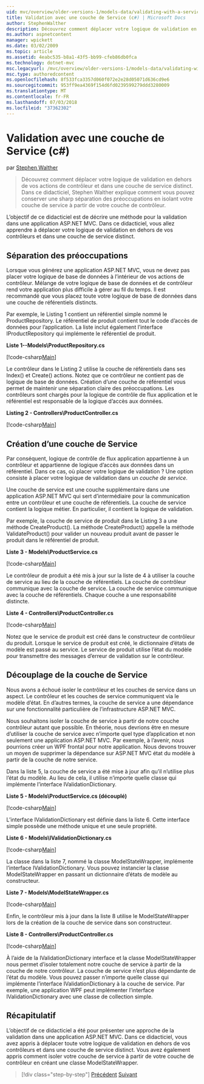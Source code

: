 ```yaml
---
uid: mvc/overview/older-versions-1/models-data/validating-with-a-service-layer-cs
title: Validation avec une couche de Service (c#) | Microsoft Docs
author: StephenWalther
description: Découvrez comment déplacer votre logique de validation en dehors de vos actions de contrôleur et dans une couche de service distinct. Dans ce didacticiel, Stephen Walther explique comment vous...
ms.author: aspnetcontent
manager: wpickett
ms.date: 03/02/2009
ms.topic: article
ms.assetid: 4eabc535-b8a1-43f5-bb99-cfeb86db0fca
ms.technology: dotnet-mvc
msc.legacyurl: /mvc/overview/older-versions-1/models-data/validating-with-a-service-layer-cs
msc.type: authoredcontent
ms.openlocfilehash: 8f533fca3357d060f072e2e28d05071d636cd9e6
ms.sourcegitcommit: 953ff9ea4369f154d6fd0239599279ddd3280009
ms.translationtype: MT
ms.contentlocale: fr-FR
ms.lasthandoff: 07/03/2018
ms.locfileid: "37362302"
---
```

<a name="validating-with-a-service-layer-c"></a>Validation avec une couche de Service (c#)
====================
par [Stephen Walther](https://github.com/StephenWalther)

> Découvrez comment déplacer votre logique de validation en dehors de vos actions de contrôleur et dans une couche de service distinct. Dans ce didacticiel, Stephen Walther explique comment vous pouvez conserver une sharp séparation des préoccupations en isolant votre couche de service à partir de votre couche de contrôleur.


L’objectif de ce didacticiel est de décrire une méthode pour la validation dans une application ASP.NET MVC. Dans ce didacticiel, vous allez apprendre à déplacer votre logique de validation en dehors de vos contrôleurs et dans une couche de service distinct.

## <a name="separating-concerns"></a>Séparation des préoccupations

Lorsque vous générez une application ASP.NET MVC, vous ne devez pas placer votre logique de base de données à l’intérieur de vos actions de contrôleur. Mélange de votre logique de base de données et de contrôleur rend votre application plus difficile à gérer au fil du temps. Il est recommandé que vous placez toute votre logique de base de données dans une couche de référentiels distincts.

Par exemple, le Listing 1 contient un référentiel simple nommé le ProductRepository. Le référentiel de produit contient tout le code d’accès de données pour l’application. La liste inclut également l’interface IProductRepository qui implémente le référentiel de produit.

**Liste 1--Models\ProductRepository.cs**

[!code-csharp[Main](validating-with-a-service-layer-cs/samples/sample1.cs)]

Le contrôleur dans le Listing 2 utilise la couche de référentiels dans ses Index() et Create() actions. Notez que ce contrôleur ne contient pas de logique de base de données. Création d’une couche de référentiel vous permet de maintenir une séparation claire des préoccupations. Les contrôleurs sont chargés pour la logique de contrôle de flux application et le référentiel est responsable de la logique d’accès aux données.

**Listing 2 - Controllers\ProductController.cs**

[!code-csharp[Main](validating-with-a-service-layer-cs/samples/sample2.cs)]

## <a name="creating-a-service-layer"></a>Création d’une couche de Service

Par conséquent, logique de contrôle de flux application appartienne à un contrôleur et appartienne de logique d’accès aux données dans un référentiel. Dans ce cas, où placer votre logique de validation ? Une option consiste à placer votre logique de validation dans un *couche de service*.

Une couche de service est une couche supplémentaire dans une application ASP.NET MVC qui sert d’intermédiaire pour la communication entre un contrôleur et une couche de référentiels. La couche de service contient la logique métier. En particulier, il contient la logique de validation.

Par exemple, la couche de service de produit dans le Listing 3 a une méthode CreateProduct(). La méthode CreateProduct() appelle la méthode ValidateProduct() pour valider un nouveau produit avant de passer le produit dans le référentiel de produit.

**Liste 3 - Models\ProductService.cs**

[!code-csharp[Main](validating-with-a-service-layer-cs/samples/sample3.cs)]

Le contrôleur de produit a été mis à jour sur la liste de 4 à utiliser la couche de service au lieu de la couche de référentiels. La couche de contrôleur communique avec la couche de service. La couche de service communique avec la couche de référentiels. Chaque couche a une responsabilité distincte.

**Liste 4 - Controllers\ProductController.cs**

[!code-csharp[Main](validating-with-a-service-layer-cs/samples/sample4.cs)]

Notez que le service de produit est créé dans le constructeur de contrôleur du produit. Lorsque le service de produit est créé, le dictionnaire d’états de modèle est passé au service. Le service de produit utilise l’état du modèle pour transmettre des messages d’erreur de validation sur le contrôleur.

## <a name="decoupling-the-service-layer"></a>Découplage de la couche de Service

Nous avons a échoué isoler le contrôleur et les couches de service dans un aspect. Le contrôleur et les couches de service communiquent via le modèle d’état. En d’autres termes, la couche de service a une dépendance sur une fonctionnalité particulière de l’infrastructure ASP.NET MVC.

Nous souhaitons isoler la couche de service à partir de notre couche contrôleur autant que possible. En théorie, nous devrions être en mesure d’utiliser la couche de service avec n’importe quel type d’application et non seulement une application ASP.NET MVC. Par exemple, à l’avenir, nous pourrions créer un WPF frontal pour notre application. Nous devons trouver un moyen de supprimer la dépendance sur ASP.NET MVC état du modèle à partir de la couche de notre service.

Dans la liste 5, la couche de service a été mise à jour afin qu’il n’utilise plus l’état du modèle. Au lieu de cela, il utilise n’importe quelle classe qui implémente l’interface IValidationDictionary.

**Liste 5 - Models\ProductService.cs (découplé)**

[!code-csharp[Main](validating-with-a-service-layer-cs/samples/sample5.cs)]

L’interface IValidationDictionary est définie dans la liste 6. Cette interface simple possède une méthode unique et une seule propriété.

**Liste 6 - Models\IValidationDictionary.cs**

[!code-csharp[Main](validating-with-a-service-layer-cs/samples/sample6.cs)]

La classe dans la liste 7, nommé la classe ModelStateWrapper, implémente l’interface IValidationDictionary. Vous pouvez instancier la classe ModelStateWrapper en passant un dictionnaire d’états de modèle au constructeur.

**Liste 7 - Models\ModelStateWrapper.cs**

[!code-csharp[Main](validating-with-a-service-layer-cs/samples/sample7.cs)]

Enfin, le contrôleur mis à jour dans la liste 8 utilise le ModelStateWrapper lors de la création de la couche de service dans son constructeur.

**Liste 8 - Controllers\ProductController.cs**

[!code-csharp[Main](validating-with-a-service-layer-cs/samples/sample8.cs)]

À l’aide de la IValidationDictionary interface et la classe ModelStateWrapper nous permet d’isoler totalement notre couche de service à partir de la couche de notre contrôleur. La couche de service n’est plus dépendante de l’état du modèle. Vous pouvez passer n’importe quelle classe qui implémente l’interface IValidationDictionary à la couche de service. Par exemple, une application WPF peut implémenter l’interface IValidationDictionary avec une classe de collection simple.

## <a name="summary"></a>Récapitulatif

L’objectif de ce didacticiel a été pour présenter une approche de la validation dans une application ASP.NET MVC. Dans ce didacticiel, vous avez appris à déplacer toute votre logique de validation en dehors de vos contrôleurs et dans une couche de service distinct. Vous avez également appris comment isoler votre couche de service à partir de votre couche de contrôleur en créant une classe ModelStateWrapper.

> [!div class="step-by-step"]
> [Précédent](validating-with-the-idataerrorinfo-interface-cs.md)
> [Suivant](validation-with-the-data-annotation-validators-cs.md)
